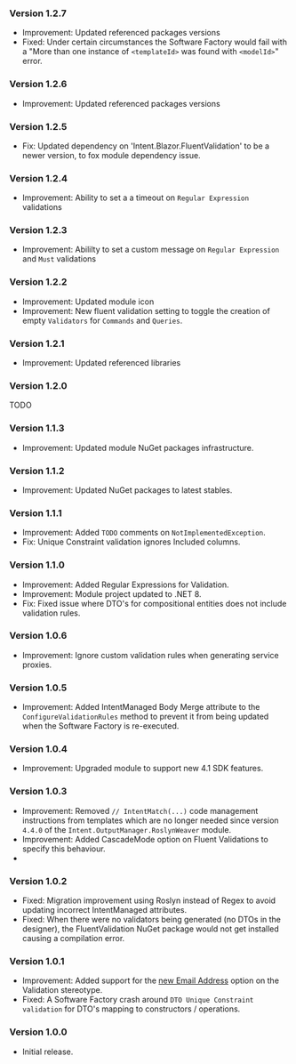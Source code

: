### Version 1.2.7

- Improvement: Updated referenced packages versions
- Fixed: Under certain circumstances the Software Factory would fail with a "More than one instance of `<templateId>` was found with `<modelId>`" error.

### Version 1.2.6

- Improvement: Updated referenced packages versions

### Version 1.2.5

- Fix: Updated dependency on 'Intent.Blazor.FluentValidation' to be a newer version, to fox module dependency issue.

### Version 1.2.4

- Improvement: Ability to set a a timeout on `Regular Expression` validations

### Version 1.2.3

- Improvement: Abililty to set a custom message on `Regular Expression` and `Must` validations

### Version 1.2.2

- Improvement: Updated module icon
- Improvement: New fluent validation setting to toggle the creation of empty `Validators` for `Commands` and `Queries`.

### Version 1.2.1

- Improvement: Updated referenced libraries

### Version 1.2.0

TODO

### Version 1.1.3

- Improvement: Updated module NuGet packages infrastructure.

### Version 1.1.2

- Improvement: Updated NuGet packages to latest stables.

### Version 1.1.1

- Improvement: Added `TODO` comments on `NotImplementedException`.
- Fix: Unique Constraint validation ignores Included columns.

### Version 1.1.0

- Improvement: Added Regular Expressions for Validation.
- Improvement: Module project updated to .NET 8.
- Fix: Fixed issue where DTO's for compositional entities does not include validation rules.

### Version 1.0.6

- Improvement: Ignore custom validation rules when generating service proxies.

### Version 1.0.5

- Improvement: Added IntentManaged Body Merge attribute to the `ConfigureValidationRules` method to prevent it from being updated when the Software Factory is re-executed.

### Version 1.0.4

- Improvement: Upgraded module to support new 4.1 SDK features.

### Version 1.0.3

- Improvement: Removed `// IntentMatch(...)` code management instructions from templates which are no longer needed since version `4.4.0` of the `Intent.OutputManager.RoslynWeaver` module.
- Improvement: Added CascadeMode option on Fluent Validations to specify this behaviour.
- 
### Version 1.0.2

- Fixed: Migration improvement using Roslyn instead of Regex to avoid updating incorrect IntentManaged attributes.
- Fixed: When there were no validators being generated (no DTOs in the designer), the FluentValidation NuGet package would not get installed causing a compilation error.

### Version 1.0.1

- Improvement: Added support for the [new Email Address](https://github.com/IntentArchitect/Intent.Modules.NET/blob/development/Modules/Intent.Modules.Application.FluentValidation/release-notes.md#version-383) option on the Validation stereotype.
- Fixed: A Software Factory crash around `DTO Unique Constraint validation` for DTO's mapping to constructors / operations.

### Version 1.0.0

- Initial release.
